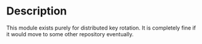 # Description
This module exists purely for distributed key rotation. It is completely fine if it would move
to some other repository eventually.